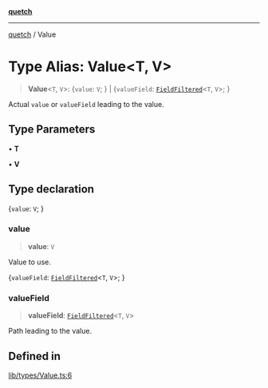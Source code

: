 [**quetch**](../README.md)

***

[quetch](../README.md) / Value

# Type Alias: Value\<T, V\>

> **Value**\<`T`, `V`\>: \{`value`: `V`; \} \| \{`valueField`: [`FieldFiltered`](FieldFiltered.md)\<`T`, `V`\>; \}

Actual `value` or `valueField` leading to the value.

## Type Parameters

• **T**

• **V**

## Type declaration

\{`value`: `V`; \}

### value

> **value**: `V`

Value to use.

\{`valueField`: [`FieldFiltered`](FieldFiltered.md)\<`T`, `V`\>; \}

### valueField

> **valueField**: [`FieldFiltered`](FieldFiltered.md)\<`T`, `V`\>

Path leading to the value.

## Defined in

[lib/types/Value.ts:6](https://github.com/nevoland/quetch/blob/d3c3874b3b683738adb5be9e083a7d95e2758c83/lib/types/Value.ts#L6)
